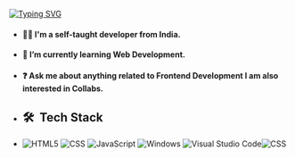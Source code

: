 
[![Typing SVG](https://readme-typing-svg.demolab.com?font=Fira+Code&pause=1000&width=435&lines=I+am+Anshika+Reja++from+Kanpur%2C+India;And+doing+BSC+right+now+in+2nd+year)](https://git.io/typing-svg)
- #### 🙋‍♂ I'm a self-taught developer from India.

- #### 🔭 I’m currently learning Web Development.

- #### ❓ Ask me about anything related to Frontend Development I am also interested in Collabs.
- ## 🛠 &nbsp;Tech Stack
- ![HTML5](https://img.shields.io/badge/-HTML5-333333?style=flat&logo=HTML5)
![CSS](https://img.shields.io/badge/-CSS-333333?style=flat&logo=CSS3&logoColor=1572B6)
![JavaScript](https://img.shields.io/badge/-JavaScript-333333?style=flat&logo=javascript)
![Windows](https://img.shields.io/badge/-Windows-333333?style=flat&logo=windows)
![Visual Studio Code](https://img.shields.io/badge/-Visual%20Studio%20Code-333333?style=flat&logo=visual-studio-code&logoColor=007ACC)![CSS](https://img.shields.io/badge/-CSS-333333?style=flat&logo=css3)
